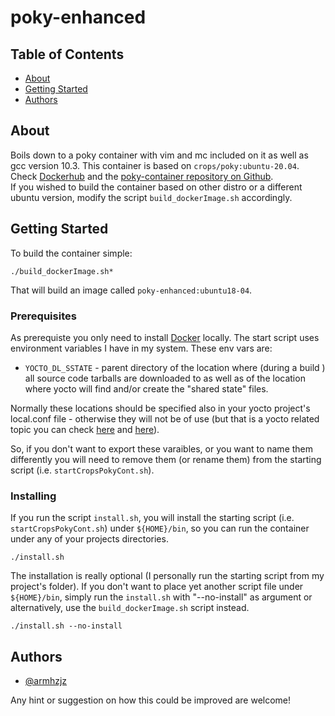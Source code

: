 # poky-enhanced

## Table of Contents

- [About](#about)
- [Getting Started](#getting_started)
- [Authors](#authors)

## About <a name = "about"></a>

Boils down to a poky container with vim and mc included on it as well as gcc version 10.3. This container is based on `crops/poky:ubuntu-20.04`. Check [Dockerhub](https://hub.docker.com/r/crops/poky/tags) and the [poky-container repository on Github](https://github.com/crops/poky-container).<br>
If you wished to build the container based on other distro or a different ubuntu version, modify the script `build_dockerImage.sh` accordingly.

## Getting Started <a name = "getting_started"></a>


To build the container simple:
```
./build_dockerImage.sh*
```
That will build an image called `poky-enhanced:ubuntu18-04`.

### Prerequisites

As prerequiste you only need to install [Docker](https://www.docker.com/) locally.
The start script uses environment variables I have in my system. These env vars are:
 * `YOCTO_DL_SSTATE` - parent directory of the location where (during a build ) all source code tarballs are downloaded to as well as of the location where yocto will find and/or create the "shared state" files.

 Normally these locations should be specified also in your yocto project's local.conf file - otherwise they will not be of use (but that is a yocto related topic you can check [here](https://www.yoctoproject.org/docs/3.1.1/mega-manual/mega-manual.html#var-DL_DIR) and [here](https://www.yoctoproject.org/docs/3.1.1/mega-manual/mega-manual.html#var-SSTATE_DIR)).

 So, if you don't want to export these varaibles, or you want to name them differently you will need to remove them (or rename them) from the starting script (i.e. `startCropsPokyCont.sh`).

### Installing

If you run the script `install.sh`, you will install the starting script (i.e. `startCropsPokyCont.sh`) under `${HOME}/bin`, so you can run the container under any of your projects directories.<br>
```
./install.sh
```
The installation is really optional (I personally run the starting script from my project's folder). If you don't want to place yet another script file under `${HOME}/bin`, simply run the `install.sh` with "--no-install" as argument or alternatively, use the `build_dockerImage.sh` script instead.

```
./install.sh --no-install
```

## Authors <a name = "authors"></a>

- [@armhzjz](https://github.com/armhzjz)

Any hint or suggestion on how this could be improved are welcome!
